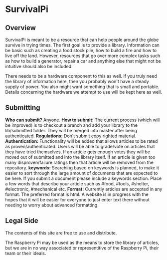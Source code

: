# SurvivalPi

## Overview

SurvivalPi is meant to be a resource that can help people around the globe survive in trying times.
The first goal is to provide a library. Information can be basic such as creating a food stock pile, how to build a fire and how to live off the land.
However, resources that go over more complex tasks such as how to build a generator, repair a car and anything else that might not be intuitive should
also be included.

There needs to be a hardware component to this as well. If you truly need the library of information here, then you probably won't have a steady supply
of power. You also might want something that is small and portable. Details concerning the hardware we attempt to use will be kept here as well.

## Submitting

**Who can submit?** Anyone.
**How to submit:** The current process (which will be improved) is to checkout a branch and add your library to the lib/submitted folder. They will be
merged into master after being authenticated.
**Regulations:** Don't submit copy righted material.
**Authentication:** Functionality will be added that allows articles to be rated as proven/authenticated. Users will be able to grade/vote
on articles that they have tried themselves. If an article gets enough votes they will be moved out of submitted and into the library itself.
If an article is given too many disproven/failure ratings then that article will be removed from the repository.
**keywords:** Searching based on keywords is planned, to make it easier to sort through the large amount of documents that are expected to be here.
If you submit a document please include a keywords section. Place a few words that describe your article such as #food, #tools, #shelter, #electronic, #mechanical etc.
**Format:** Currently articles are accepted in any format. The preferred format is html. A website is in progress with the hopes that it will be easier
for everyone to just enter text there without needing to worry about advanced formatting.

## Legal Side
The contents of this site are free to use and distribute.

The Raspberry Pi may be used as the means to store the library of articles, but we are in no way associated or representitive of the Raspberry Pi, their team or their ideals.